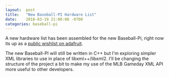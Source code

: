 ```yaml
---
layout:  post
title:   "New Baseball-PI Hardware List"
date:    2018-03-19 21:00:00 -0700
categories: baseball-pi
---
```


A new hardware list has been assembled for the new Baseball-Pi, right now its
up as a [public wishlist on adafruit](http://www.adafruit.com/wishlists/459586).

The new Baseball-PI will still be written in C++ but I'm exploring simpler
XML libraries to use in place of libxml++/libxml2.  I'll be changing the structure
of the project a bit to make my use of the MLB Gameday XML API more useful to other
developers.
